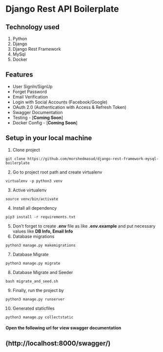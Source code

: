 # Django Rest API Boilerplate

## Technology used
1. Python
2. Django 
3. Django Rest Framework
4. MySql
5. Docker

## Features
* User SignIn/SignUp
* Forget Password
* Email Verification
* Login with Social Accounts (Facebook/Google)
* OAuth 2.0 (Authentication with Access & Refresh Token)
* Swagger Documentation
* Testing - [**Coming Soon**]
* Docker Config - [**Coming Soon**]

## Setup in your local machine
1. Clone project
```
git clone https://github.com/morshedmasud/django-rest-framework-mysql-boilerplate
```
2. Go to project root path and create virtualenv
```
virtualenv -p python3 venv
```
3. Active virtualenv
```
source venv/bin/activate
```
4. Install all dependency
```shell script
pip3 install -r requirements.txt
```
5. Don't forget to create **.env** file as like **.env.example** and put necessary values like **DB Info, Email Info**
6. Database migrations
```shell script
python3 manage.py makemigrations
```
7. Database Migrate
```shell script
python3 manage.py migrate
```
8. Database Migrate and Seeder
```shell script
bash migrate_and_seed.sh
```
9. Finally, run the project by 
```shell script
python3 manage.py runserver
```
10. Generated staticfiles 
```shell script
python3 manage.py collectstatic
``` 

#### Open the following url for view swagger documentation
## (http://localhost:8000/swagger/)
